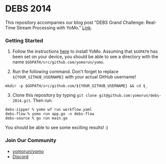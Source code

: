 # DEBS 2014

This repository accompanies our blog post "DEBS Grand Challenge: Real-Time Stream Processing with YoMo." [Link](https://blog.yomo.run/posts/debs2014-grand-challenge-by-yomo).

### Getting Started

1. Follow the instructions [here](https://yomo.run/) to install YoMo. Assuming that `$GOPATH` has been set on your device, you should be able to see a directory with the name `$GOPATH/src/github.com/yomorun/yomo`.

2. Run the following command. Don't forget to replace `${YOUR_GITHUB_USERNAME}` with your actual GitHub username!

```
mkdir -p $GOPATH/src/github.com/${YOUR_GITHUB_USERNAME} && cd $_
```

3. Clone this repository by typing `git clone git@github.com:yomorun/debs-2014.git`. Then run:

```
debs-zipper % yomo wf run workflow.yaml
debs-flow % yomo run app.go -n debs-flow
debs-source % go run main.go
```

You should be able to see some exciting results! :)

### Join Our Community

- [yomorun/yomo](https://github.com/yomorun/yomo)
- [Discord](https://discord.gg/ccuttFYC)
